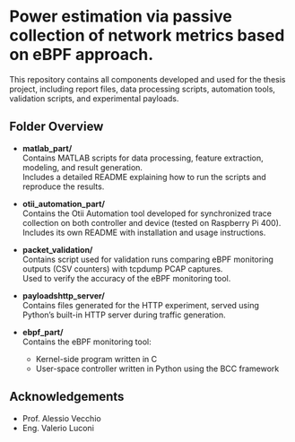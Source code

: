 # Power estimation via passive collection of network metrics based on eBPF approach.

This repository contains all components developed and used for the thesis project, including report files, data processing scripts, automation tools, validation scripts, and experimental payloads.

## Folder Overview

- **matlab_part/**  
  Contains MATLAB scripts for data processing, feature extraction, modeling, and result generation.  
  Includes a detailed README explaining how to run the scripts and reproduce the results.

- **otii_automation_part/**  
  Contains the Otii Automation tool developed for synchronized trace collection on both controller and device (tested on Raspberry Pi 400).  
  Includes its own README with installation and usage instructions.

- **packet_validation/**  
  Contains script used for validation runs comparing eBPF monitoring outputs (CSV counters) with tcpdump PCAP captures.  
  Used to verify the accuracy of the eBPF monitoring tool.

- **payloadshttp_server/**  
  Contains files generated for the HTTP experiment, served using Python’s built-in HTTP server during traffic generation.

- **ebpf_part/**  
  Contains the eBPF monitoring tool:  
  - Kernel-side program written in C  
  - User-space controller written in Python using the BCC framework
 
## Acknowledgements
- Prof. Alessio Vecchio
- Eng. Valerio Luconi

